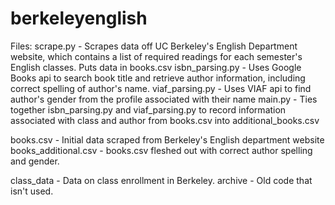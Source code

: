 # berkeleyenglish

Files:
scrape.py - Scrapes data off UC Berkeley's English Department website, which contains a list of required readings for each semester's English classes. Puts data in books.csv
isbn_parsing.py - Uses Google Books api to search book title and retrieve author information, including correct spelling of author's name.
viaf_parsing.py - Uses VIAF api to find author's gender from the profile associated with their name
main.py - Ties together isbn_parsing.py and viaf_parsing.py to record information associated with class and author from books.csv into additional_books.csv

books.csv - Initial data scraped from Berkeley's English department website
books_additional.csv - books.csv fleshed out with correct author spelling and gender.

class_data - Data on class enrollment in Berkeley.
archive - Old code that isn't used.
